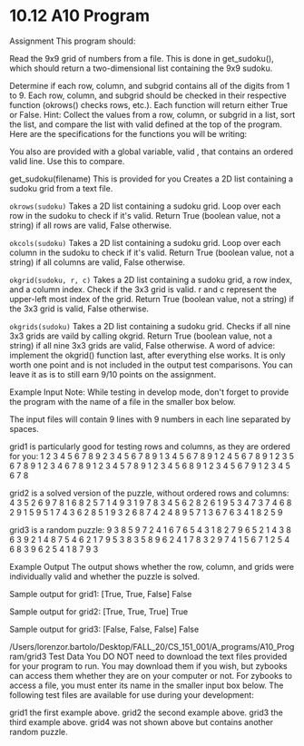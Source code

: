 # 10.12 A10 Program

Assignment
This program should:

Read the 9x9 grid of numbers from a file.
This is done in get_sudoku(), which should return a two-dimensional list containing the 9x9 sudoku.

Determine if each row, column, and subgrid contains all of the digits from 1 to 9.
Each row, column, and subgrid should be checked in their respective function (okrows() checks rows, etc.). Each function will return either True or False.
Hint: Collect the values from a row, column, or subgrid in a list, sort the list, and compare the list with valid defined at the top of the program.
Here are the specifications for the functions you will be writing:

You also are provided with a global variable, valid , that contains an ordered valid line. Use this to compare.

get_sudoku(filename) This is provided for you
Creates a 2D list containing a sudoku grid from a text file.

`okrows(sudoku)`
Takes a 2D list containing a sudoku grid.
Loop over each row in the sudoku to check if it's valid.
Return True (boolean value, not a string) if all rows are valid, False otherwise.

`okcols(sudoku)`
Takes a 2D list containing a sudoku grid.
Loop over each column in the sudoku to check if it's valid.
Return True (boolean value, not a string) if all columns are valid, False otherwise.

`okgrid(sudoku, r, c)`
Takes a 2D list containing a sudoku grid, a row index, and a column index.
Check if the 3x3 grid is valid. r and c represent the upper-left most index of the grid.
Return True (boolean value, not a string) if the 3x3 grid is valid, False otherwise.

`okgrids(sudoku)`
Takes a 2D list containing a sudoku grid.
Checks if all nine 3x3 grids are vaild by calling okgrid.
Return True (boolean value, not a string) if all nine 3x3 grids are valid, False otherwise.
A word of advice: implement the okgrid() function last, after everything else works. It is only worth one point and is not included in the output test comparisons. You can leave it as is to still earn 9/10 points on the assignment.

Example Input
Note: While testing in develop mode, don't forget to provide the program with the name of a file in the smaller box below.

The input files will contain 9 lines with 9 numbers in each line separated by spaces.

grid1 is particularly good for testing rows and columns, as they are ordered for you:
1 2 3 4 5 6 7 8 9
2 3 4 5 6 7 8 9 1
3 4 5 6 7 8 9 1 2
4 5 6 7 8 9 1 2 3
5 6 7 8 9 1 2 3 4
6 7 8 9 1 2 3 4 5
7 8 9 1 2 3 4 5 6
8 9 1 2 3 4 5 6 7
9 1 2 3 4 5 6 7 8

grid2 is a solved version of the puzzle, without ordered rows and columns:
4 3 5 2 6 9 7 8 1
6 8 2 5 7 1 4 9 3
1 9 7 8 3 4 5 6 2
8 2 6 1 9 5 3 4 7
3 7 4 6 8 2 9 1 5
9 5 1 7 4 3 6 2 8
5 1 9 3 2 6 8 7 4
2 4 8 9 5 7 1 3 6
7 6 3 4 1 8 2 5 9

grid3 is a random puzzle:
9 3 8 5 9 7 2 4 1
6 7 6 5 4 3 1 8 2
7 9 6 5 2 1 4 3 8
6 3 9 2 1 4 8 7 5
4 6 2 1 7 9 5 3 8
3 5 8 9 6 2 4 1 7
8 3 2 9 7 4 1 5 6
7 1 2 5 4 6 8 3 9
6 2 5 4 1 8 7 9 3

Example Output
The output shows whether the row, column, and grids were individually valid and whether the puzzle is solved.

Sample output for grid1:
[True, True, False] False

Sample output for grid2:
[True, True, True] True

Sample output for grid3:
[False, False, False] False

/Users/lorenzor.bartolo/Desktop/FALL_20/CS_151_001/A_programs/A10_Program/grid3
Test Data
You DO NOT need to download the text files provided for your program to run. You may download them if you wish, but zybooks can access them whether they are on your computer or not. For zybooks to access a file, you must enter its name in the smaller input box below. The following test files are available for use during your development:

grid1 the first example above.
grid2 the second example above.
grid3 the third example above.
grid4 was not shown above but contains another random puzzle.
